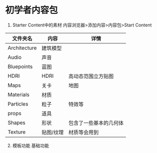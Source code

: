 # 初学者内容包

1. Starter Content中的素材 内容浏览器\>添加内容\>内容包\>Start Content

|文件夹名|内容|详情|
|-|-|-|
Architecture|建筑模型|
Audio|声音|
Bluepoints|蓝图|
HDRI|HDRI|高动态范围立方贴图
Maps|关卡|地图
Materials|材质|
Particles|粒子|特效等
props|道具|
Shapes|形状|包含了一些基本的几何体
Texture|贴图/纹理|材质等会用到

2. 模板功能
基础功能
